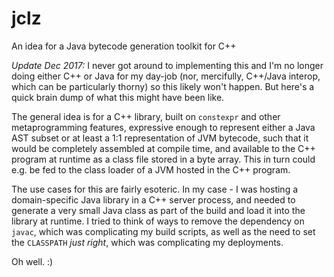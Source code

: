 # jclz
An idea for a Java bytecode generation toolkit for C++

*Update Dec 2017:*
I never got around to implementing this and I'm no longer doing either C++ or Java for my day-job (nor, mercifully, C++/Java interop, which can be particularly thorny) so this likely won't happen. But here's a quick brain dump of what this might have been like.

The general idea is for a C++ library, built on `constexpr` and other metaprogramming features, expressive enough to represent either a Java AST subset or at least a 1:1 representation of JVM bytecode, such that it would be completely assembled at compile time, and available to the C++ program at runtime as a class file stored in a byte array. This in turn could e.g. be fed to the class loader of a JVM hosted in the C++ program.

The use cases for this are fairly esoteric. In my case - I was hosting a domain-specific Java library in a C++ server process, and needed to generate a very small Java class as part of the build and load it into the library at runtime. I tried to think of ways to remove the dependency on `javac`, which was complicating my build scripts, as well as the need to set the `CLASSPATH` _just right_, which was complicating my deployments.

Oh well. :)
